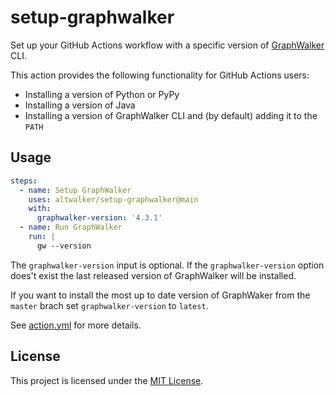 # setup-graphwalker

Set up your GitHub Actions workflow with a specific version of [GraphWalker](https://graphwalker.github.io/) CLI.

This action provides the following functionality for GitHub Actions users:

* Installing a version of Python or PyPy
* Installing a version of Java
* Installing a version of GraphWalker CLI and (by default) adding it to the `PATH`

## Usage

```yml
steps:
  - name: Setup GraphWalker
    uses: altwalker/setup-graphwalker@main
    with:
      graphwalker-version: '4.3.1'
  - name: Run GraphWalker
    run: |
      gw --version
```

The `graphwalker-version` input is optional. If the `graphwalker-version` option does't exist the last released version of GraphWalker will be installed.

If you want to install the most up to date version of GraphWaker from the `master` brach set `graphwalker-version` to `latest`.

See [action.yml](action.yml) for more details.

## License

This project is licensed under the [MIT License](LICENSE).